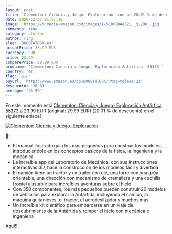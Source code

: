 ```yaml
---
layout: post
title: 'Clementoni Ciencia y Juego- Exploración  con un 20.01 % de descuento'
date: 2020-12-27 01:07:38
image: 'https://m.media-amazon.com/images/I/51nOBWAeJ2L._SL200_.jpg'
comments: true
category: ofertas
author: ring
slug: 'B08BTWTDSK-es'
actualPrice: 23.99 EUR
currency: EUR
price: 23.99
comparePrice: 29.99 EUR
prodname: 'Clementoni Ciencia y Juego- Exploración Antártica  55373 '
country: 'es'
flag: '🇪🇸'
buyurl: 'https://www.amazon.es/dp/B08BTWTDSK/?tag=tolees-21'
descuento: '20.01'
average: '25.99'
---
```


En este momento está [Clementoni Ciencia y Juego- Exploración Antártica  55373 ](https://www.amazon.es/dp/B08BTWTDSK/?tag=tolees-21) a 23.99 EUR (original: 29.99 EUR) (20.01 %  de descuento) en el siguiente enlace!

[![Clementoni Ciencia y Juego- Exploración ](https://m.media-amazon.com/images/I/51nOBWAeJ2L._SL200_.jpg)](https://www.amazon.es/dp/B08BTWTDSK/?tag=tolees-21)

🔎:

- El manual ilustrado guía los más pequeños para construir los modelos, introduciéndole en los conceptos básicos de la física, la ingeniería y la mecánica
- La increíble app del Laboratorio de Mecánica, con sus instrucciones interactivas 3D, hace la construcción de los modelos fácil y divertida
- El camión tiene un tractor y un tráiler con eje, una torre con una grúa orientable, una dirección con mecanismo de cremallera y una cuchilla frontal ajustable para increíbles aventuras sobre el hielo
- Con 350 componentes, los más pequeños pueden construir 20 modelos de vehículos para explorar la Antártida, incluyendo el camión, la máquina quitanieves, el tractor, el aerodeslizador y muchos más
- Un increíble kit científico para embarcarse en un viaje de descubrimiento de la Antártida y romper el hielo con mecánica e ingeniería

[Aquí!!!](https://www.amazon.es/dp/B08BTWTDSK/?tag=tolees-21)
